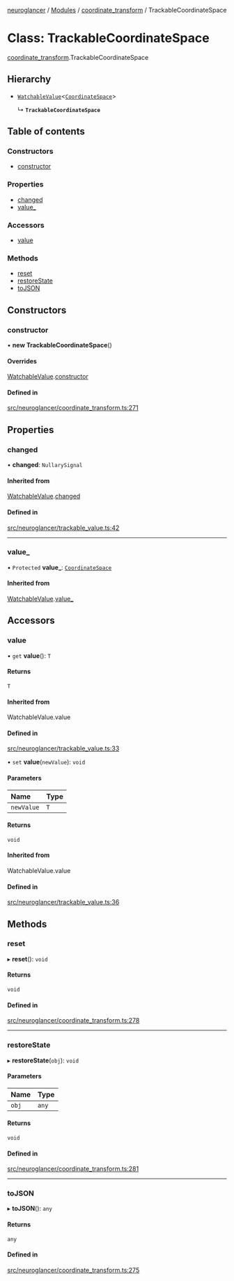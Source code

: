 [neuroglancer](../README.md) / [Modules](../modules.md) / [coordinate\_transform](../modules/coordinate_transform.md) / TrackableCoordinateSpace

# Class: TrackableCoordinateSpace

[coordinate_transform](../modules/coordinate_transform.md).TrackableCoordinateSpace

## Hierarchy

- [`WatchableValue`](trackable_value.WatchableValue.md)<[`CoordinateSpace`](../interfaces/coordinate_transform.CoordinateSpace.md)\>

  ↳ **`TrackableCoordinateSpace`**

## Table of contents

### Constructors

- [constructor](coordinate_transform.TrackableCoordinateSpace.md#constructor)

### Properties

- [changed](coordinate_transform.TrackableCoordinateSpace.md#changed)
- [value\_](coordinate_transform.TrackableCoordinateSpace.md#value_)

### Accessors

- [value](coordinate_transform.TrackableCoordinateSpace.md#value)

### Methods

- [reset](coordinate_transform.TrackableCoordinateSpace.md#reset)
- [restoreState](coordinate_transform.TrackableCoordinateSpace.md#restorestate)
- [toJSON](coordinate_transform.TrackableCoordinateSpace.md#tojson)

## Constructors

### constructor

• **new TrackableCoordinateSpace**()

#### Overrides

[WatchableValue](trackable_value.WatchableValue.md).[constructor](trackable_value.WatchableValue.md#constructor)

#### Defined in

[src/neuroglancer/coordinate_transform.ts:271](https://github.com/ActiveBrainAtlas2/neuroglancer/blob/958d23e0/src/neuroglancer/coordinate_transform.ts#L271)

## Properties

### changed

• **changed**: `NullarySignal`

#### Inherited from

[WatchableValue](trackable_value.WatchableValue.md).[changed](trackable_value.WatchableValue.md#changed)

#### Defined in

[src/neuroglancer/trackable_value.ts:42](https://github.com/ActiveBrainAtlas2/neuroglancer/blob/958d23e0/src/neuroglancer/trackable_value.ts#L42)

___

### value\_

• `Protected` **value\_**: [`CoordinateSpace`](../interfaces/coordinate_transform.CoordinateSpace.md)

#### Inherited from

[WatchableValue](trackable_value.WatchableValue.md).[value_](trackable_value.WatchableValue.md#value_)

## Accessors

### value

• `get` **value**(): `T`

#### Returns

`T`

#### Inherited from

WatchableValue.value

#### Defined in

[src/neuroglancer/trackable_value.ts:33](https://github.com/ActiveBrainAtlas2/neuroglancer/blob/958d23e0/src/neuroglancer/trackable_value.ts#L33)

• `set` **value**(`newValue`): `void`

#### Parameters

| Name | Type |
| :------ | :------ |
| `newValue` | `T` |

#### Returns

`void`

#### Inherited from

WatchableValue.value

#### Defined in

[src/neuroglancer/trackable_value.ts:36](https://github.com/ActiveBrainAtlas2/neuroglancer/blob/958d23e0/src/neuroglancer/trackable_value.ts#L36)

## Methods

### reset

▸ **reset**(): `void`

#### Returns

`void`

#### Defined in

[src/neuroglancer/coordinate_transform.ts:278](https://github.com/ActiveBrainAtlas2/neuroglancer/blob/958d23e0/src/neuroglancer/coordinate_transform.ts#L278)

___

### restoreState

▸ **restoreState**(`obj`): `void`

#### Parameters

| Name | Type |
| :------ | :------ |
| `obj` | `any` |

#### Returns

`void`

#### Defined in

[src/neuroglancer/coordinate_transform.ts:281](https://github.com/ActiveBrainAtlas2/neuroglancer/blob/958d23e0/src/neuroglancer/coordinate_transform.ts#L281)

___

### toJSON

▸ **toJSON**(): `any`

#### Returns

`any`

#### Defined in

[src/neuroglancer/coordinate_transform.ts:275](https://github.com/ActiveBrainAtlas2/neuroglancer/blob/958d23e0/src/neuroglancer/coordinate_transform.ts#L275)
